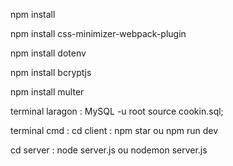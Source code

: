 npm install

npm install css-minimizer-webpack-plugin

npm install dotenv

npm install bcryptjs

npm install multer


terminal laragon : MySQL -u root
source cookin.sql;

terminal cmd :
cd client : npm star ou npm run dev

cd server : node server.js ou nodemon server.js
